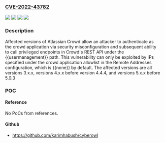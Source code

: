 ### [CVE-2022-43782](https://cve.mitre.org/cgi-bin/cvename.cgi?name=CVE-2022-43782)
![](https://img.shields.io/static/v1?label=Product&message=Crowd%20Data%20Center&color=blue)
![](https://img.shields.io/static/v1?label=Product&message=Crowd%20Server&color=blue)
![](https://img.shields.io/static/v1?label=Version&message=!%20before%203.0.0%20&color=brighgreen)
![](https://img.shields.io/static/v1?label=Vulnerability&message=Security%20Misconfiguration&color=brighgreen)

### Description

Affected versions of Atlassian Crowd allow an attacker to authenticate as the crowd application via security misconfiguration and subsequent ability to call privileged endpoints in Crowd's REST API under the {{usermanagement}} path. This vulnerability can only be exploited by IPs specified under the crowd application allowlist in the Remote Addresses configuration, which is {{none}} by default. The affected versions are all versions 3.x.x, versions 4.x.x before version 4.4.4, and versions 5.x.x before 5.0.3

### POC

#### Reference
No PoCs from references.

#### Github
- https://github.com/karimhabush/cyberowl

